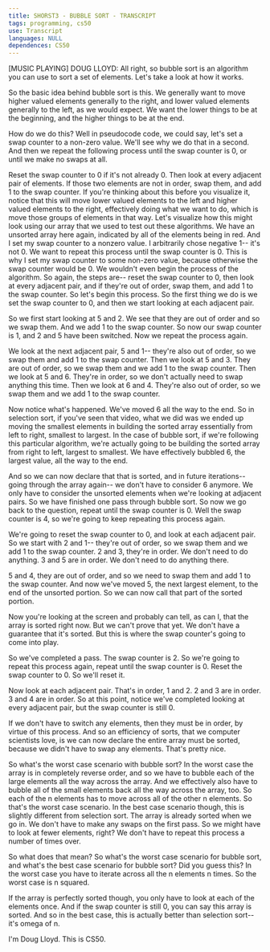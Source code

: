 ```yaml
---
title: SHORST3 - BUBBLE SORT - TRANSCRIPT
tags: programming, cs50
use: Transcript
languages: NULL
dependences: CS50
---
```


[MUSIC PLAYING] DOUG LLOYD: All right, so bubble sort is an algorithm you can use to sort a set of elements. Let's take a look at how it works. 

So the basic idea behind bubble sort is this. We generally want to move higher valued elements generally to the right, and lower valued elements generally to the left, as we would expect. We want the lower things to be at the beginning, and the higher things to be at the end. 

How do we do this? Well in pseudocode code, we could say, let's set a swap counter to a non-zero value. We'll see why we do that in a second. And then we repeat the following process until the swap counter is 0, or until we make no swaps at all. 

Reset the swap counter to 0 if it's not already 0. Then look at every adjacent pair of elements. If those two elements are not in order, swap them, and add 1 to the swap counter. If you're thinking about this before you visualize it, notice that this will move lower valued elements to the left and higher valued elements to the right, effectively doing what we want to do, which is move those groups of elements in that way. Let's visualize how this might look using our array that we used to test out these algorithms. We have an unsorted array here again, indicated by all of the elements being in red. And I set my swap counter to a nonzero value. I arbitrarily chose negative 1-- it's not 0. We want to repeat this process until the swap counter is 0. This is why I set my swap counter to some non-zero value, because otherwise the swap counter would be 0. We wouldn't even begin the process of the algorithm. So again, the steps are-- reset the swap counter to 0, then look at every adjacent pair, and if they're out of order, swap them, and add 1 to the swap counter. So let's begin this process. So the first thing we do is we set the swap counter to 0, and then we start looking at each adjacent pair. 

So we first start looking at 5 and 2. We see that they are out of order and so we swap them. And we add 1 to the swap counter. So now our swap counter is 1, and 2 and 5 have been switched. Now we repeat the process again. 

We look at the next adjacent pair, 5 and 1-- they're also out of order, so we swap them and add 1 to the swap counter. Then we look at 5 and 3. They are out of order, so we swap them and we add 1 to the swap counter. Then we look at 5 and 6. They're in order, so we don't actually need to swap anything this time. Then we look at 6 and 4. They're also out of order, so we swap them and we add 1 to the swap counter. 

Now notice what's happened. We've moved 6 all the way to the end. So in selection sort, if you've seen that video, what we did was we ended up moving the smallest elements in building the sorted array essentially from left to right, smallest to largest. In the case of bubble sort, if we're following this particular algorithm, we're actually going to be building the sorted array from right to left, largest to smallest. We have effectively bubbled 6, the largest value, all the way to the end. 

And so we can now declare that that is sorted, and in future iterations-- going through the array again-- we don't have to consider 6 anymore. We only have to consider the unsorted elements when we're looking at adjacent pairs. So we have finished one pass through bubble sort. So now we go back to the question, repeat until the swap counter is 0. Well the swap counter is 4, so we're going to keep repeating this process again. 

We're going to reset the swap counter to 0, and look at each adjacent pair. So we start with 2 and 1-- they're out of order, so we swap them and we add 1 to the swap counter. 2 and 3, they're in order. We don't need to do anything. 3 and 5 are in order. We don't need to do anything there. 

5 and 4, they are out of order, and so we need to swap them and add 1 to the swap counter. And now we've moved 5, the next largest element, to the end of the unsorted portion. So we can now call that part of the sorted portion. 

Now you're looking at the screen and probably can tell, as can I, that the array is sorted right now. But we can't prove that yet. We don't have a guarantee that it's sorted. But this is where the swap counter's going to come into play. 

So we've completed a pass. The swap counter is 2. So we're going to repeat this process again, repeat until the swap counter is 0. Reset the swap counter to 0. So we'll reset it. 

Now look at each adjacent pair. That's in order, 1 and 2. 2 and 3 are in order. 3 and 4 are in order. So at this point, notice we've completed looking at every adjacent pair, but the swap counter is still 0. 

If we don't have to switch any elements, then they must be in order, by virtue of this process. And so an efficiency of sorts, that we computer scientists love, is we can now declare the entire array must be sorted, because we didn't have to swap any elements. That's pretty nice. 

So what's the worst case scenario with bubble sort? In the worst case the array is in completely reverse order, and so we have to bubble each of the large elements all the way across the array. And we effectively also have to bubble all of the small elements back all the way across the array, too. So each of the n elements has to move across all of the other n elements. So that's the worst case scenario. In the best case scenario though, this is slightly different from selection sort. The array is already sorted when we go in. We don't have to make any swaps on the first pass. So we might have to look at fewer elements, right? We don't have to repeat this process a number of times over. 

So what does that mean? So what's the worst case scenario for bubble sort, and what's the best case scenario for bubble sort? Did you guess this? In the worst case you have to iterate across all the n elements n times. So the worst case is n squared. 

If the array is perfectly sorted though, you only have to look at each of the elements once. And if the swap counter is still 0, you can say this array is sorted. And so in the best case, this is actually better than selection sort-- it's omega of n. 

I'm Doug Lloyd. This is CS50. 
